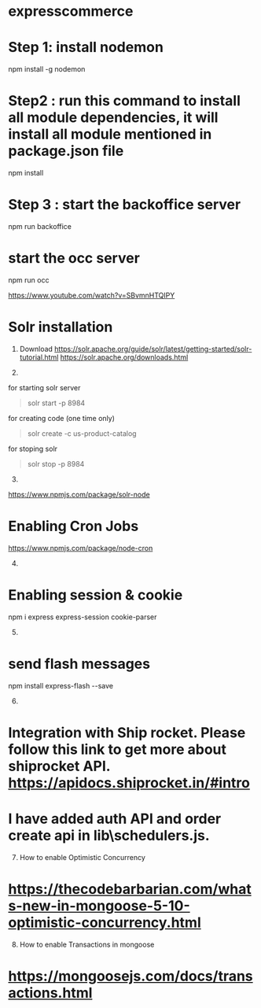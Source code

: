 # expresscommerce

# Step 1: install nodemon
npm install -g nodemon
 
# Step2 : run this command to install all module dependencies, it will install all module mentioned in package.json file
npm install

# Step 3 : start the backoffice server

npm run backoffice

# start the occ server

npm run occ

https://www.youtube.com/watch?v=SBvmnHTQIPY


# Solr installation
1. Download 
https://solr.apache.org/guide/solr/latest/getting-started/solr-tutorial.html
https://solr.apache.org/downloads.html

2. 
for starting solr server
>solr start -p 8984

for creating code (one time only)
>solr create -c us-product-catalog

for stoping solr
>solr stop -p 8984

3. 
https://www.npmjs.com/package/solr-node

# Enabling Cron Jobs
https://www.npmjs.com/package/node-cron

4. 
# Enabling session & cookie
npm i express express-session cookie-parser

5. 
# send flash messages
npm install express-flash --save

6. 
# Integration with Ship rocket. Please follow this link to get more about shiprocket API. https://apidocs.shiprocket.in/#intro
# I have added  auth API and order create api in lib\schedulers.js. 

7. How to enable Optimistic Concurrency
# https://thecodebarbarian.com/whats-new-in-mongoose-5-10-optimistic-concurrency.html

8. How to enable Transactions in mongoose
# https://mongoosejs.com/docs/transactions.html

